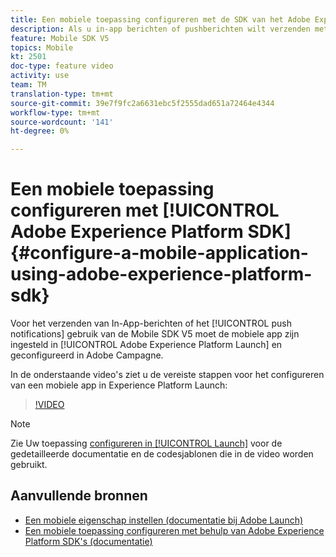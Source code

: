 ```yaml
---
title: Een mobiele toepassing configureren met de SDK van het Adobe Experience Platform
description: Als u in-app berichten of pushberichten wilt verzenden met een Experience Cloud SDK-toepassing, moet een mobiele app worden ingesteld in Adobe Experience Platform Launch en worden geconfigureerd in Adobe Campagne
feature: Mobile SDK V5
topics: Mobile
kt: 2501
doc-type: feature video
activity: use
team: TM
translation-type: tm+mt
source-git-commit: 39e7f9fc2a6631ebc5f2555dad651a72464e4344
workflow-type: tm+mt
source-wordcount: '141'
ht-degree: 0%

---
```



# Een mobiele toepassing configureren met [!UICONTROL Adobe Experience Platform SDK] {#configure-a-mobile-application-using-adobe-experience-platform-sdk}

Voor het verzenden van In-App-berichten of het [!UICONTROL push notifications] gebruik van de Mobile SDK V5 moet de mobiele app zijn ingesteld in [!UICONTROL Adobe Experience Platform Launch] en geconfigureerd in Adobe Campagne.

In de onderstaande video&#39;s ziet u de vereiste stappen voor het configureren van een mobiele app in Experience Platform Launch:

>[!VIDEO](https://video.tv.adobe.com/v/26224?quality=12)

>[!NOTE]
>Zie Uw toepassing [configureren in [!UICONTROL Launch]](https://helpx.adobe.com/campaign/kb/configuring-app-sdk.html#ConfiguringyourapplicationinLaunch) voor de gedetailleerde documentatie en de codesjablonen die in de video worden gebruikt.

## Aanvullende bronnen

* [Een mobiele eigenschap instellen (documentatie bij Adobe Launch)](https://aep-sdks.gitbook.io/docs/getting-started/create-a-mobile-property)
* [Een mobiele toepassing configureren met behulp van Adobe Experience Platform SDK&#39;s (documentatie)](https://helpx.adobe.com/campaign/kb/configuring-app-sdk.html)
